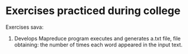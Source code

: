 # Exercises practiced during college 

Exercises sava: 

1. Develops Mapreduce program executes and generates a.txt file, file obtaining: the number of times each word appeared in the input text.


